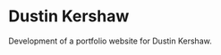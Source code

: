 <!--
  id: 2104
  slug: dustin-kershaw
  type: fortpolio
  categories: 
  tags: HTML, Javascript, Wordpress, video, interaction design, concept
  clients: Dustin Kershaw
  collaboration: 
  prizes: 
  thumbnail: dustin1.jpg
  image: dustin1.jpg
  images: dustin1.jpg, dustin2.jpg, dustin3.jpg, dustin4.jpg
  inCv: false
  inPortfolio: true
  dateFrom: 2011-08-01
  dateTo: 2011-10-01
-->

# Dustin Kershaw

<p>Development of a portfolio website for Dustin Kershaw.</p>